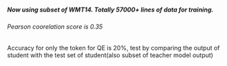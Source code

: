 ##### Now using subset of WMT14. Totally 57000+ lines of data for training.
###### Pearson coorelation score is 0.35 

Accuracy for only the token for QE is 20%, test by comparing the output of student with the test set of student(also subset of teacher model output)
